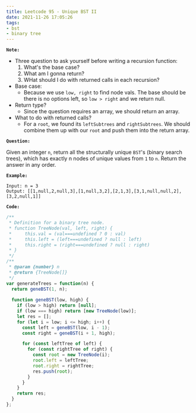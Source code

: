 ```yaml
---
title: Leetcode 95 - Unique BST II
date: 2021-11-26 17:05:26
tags:
- bst
- binary tree
---
```

**`Note:`**
- Three question to ask yourself before writing a recursion function:
  1. What's the base case?
  2. What am I gonna return?
  3. WHat should I do with returned calls in each recursion?
- Base case: 
  - Because we use `low, right` to find node vals. The base should be there is no options left, so `low > right` and we return null.
- Return type?
  - Since the question requires an array, we should return an array.
- What to do with returned calls?
  - For a `root`, we found its `leftSubtrees` and `rightSubtrees`. We should combine them up with our `root` and push them into the return array.
  
**`Question:`**

Given an integer `n`, return all the structurally unique `BST`'s (binary search trees), which has exactly n nodes of unique values from `1` to `n`. Return the answer in any order.

**`Example:`**
```
Input: n = 3
Output: [[1,null,2,null,3],[1,null,3,2],[2,1,3],[3,1,null,null,2],[3,2,null,1]]
```

**`Code:`**
```javascript
/**
 * Definition for a binary tree node.
 * function TreeNode(val, left, right) {
 *     this.val = (val===undefined ? 0 : val)
 *     this.left = (left===undefined ? null : left)
 *     this.right = (right===undefined ? null : right)
 * }
 */
/**
 * @param {number} n
 * @return {TreeNode[]}
 */
var generateTrees = function(n) {
  return geneBST(1, n);
  
  function geneBST(low, high) {
    if (low > high) return [null];
    if (low === high) return [new TreeNode(low)];
    let res = [];
    for (let i = low; i <= high; i++) {
      const left = geneBST(low, i - 1);
      const right = geneBST(i + 1, high);

      for (const leftTree of left) {
        for (const rightTree of right) {
          const root = new TreeNode(i);
          root.left = leftTree;
          root.right = rightTree;
          res.push(root);
        }
      }
    }
    return res;
  }
};
```